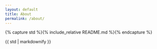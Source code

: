 ```yaml
---
layout: default      
title: About
permalink: /about/
---   
```


{% capture std %}{% include_relative README.md %}{% endcapture %}

{{ std | markdownify }}
